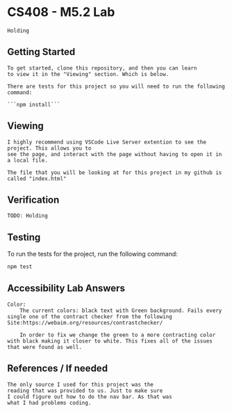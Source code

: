 # CS408 - M5.2 Lab
    Holding

## Getting Started
    To get started, clone this repository, and then you can learn 
    to view it in the "Viewing" section. Which is below.

    There are tests for this project so you will need to run the following command: 
    
    ```npm install```

## Viewing
    I highly recommend using VSCode Live Server extention to see the project. This allows you to
    see the page, and interact with the page without having to open it in a local file.

    The file that you will be looking at for this project in my github is called "index.html"

## Verification
    TODO: Holding

## Testing

To run the tests for the project, run the following command:

```bash
npm test
```

## Accessibility Lab Answers

    Color:
        The current colors: black text with Green background. Fails every single one of the contract checker from the following Site:https://webaim.org/resources/contrastchecker/

        In order to fix we change the green to a more contracting color with black making it closer to white. This fixes all of the issues that were found as well.

## References / If needed
    The only source I used for this project was the
    reading that was provided to us. Just to make sure
    I could figure out how to do the nav bar. As that was
    what I had problems coding.